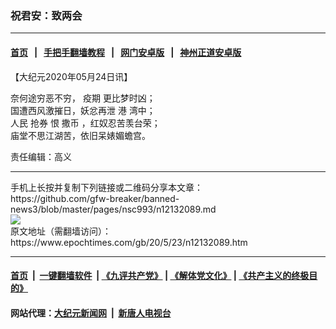 ### 祝君安：致两会
------------------------

#### [首页](https://github.com/gfw-breaker/banned-news3/blob/master/README.md) &nbsp;&nbsp;|&nbsp;&nbsp; [手把手翻墙教程](https://github.com/gfw-breaker/guides/wiki) &nbsp;&nbsp;|&nbsp;&nbsp; [网门安卓版](https://github.com/oGate2/oGate) &nbsp;&nbsp;|&nbsp;&nbsp; [神州正道安卓版](https://github.com/SzzdOgate/update) 



<div><p>
 【大纪元2020年05月24日讯】
</p>
<p>
 奈何途穷恶不穷，
 <ok href="https://www.epochtimes.com/gb/tag/%E7%96%AB%E6%9C%9F.html">
  疫期
 </ok>
 更比梦时凶；
 <br/>
 国遭西风激摧日，妖忿再泄
 <ok href="https://www.epochtimes.com/gb/tag/%E6%B8%AF.html">
  港
 </ok>
 湾中；
 <br/>
 人民
 <ok href="https://www.epochtimes.com/gb/tag/%E6%8A%A2%E5%88%B8.html">
  抢券
 </ok>
 恨
 <ok href="https://www.epochtimes.com/gb/tag/%E6%92%92%E5%B8%81.html">
  撒币
 </ok>
 ，红奴忍苦羡台荣；
 <br/>
 庙堂不思江湖苦，依旧呆婊媚蟾宫。
</p>
<p>
 责任编辑：高义
</p>
</div>
<hr/>
手机上长按并复制下列链接或二维码分享本文章：<br/>
https://github.com/gfw-breaker/banned-news3/blob/master/pages/nsc993/n12132089.md <br/>
<a href='https://github.com/gfw-breaker/banned-news3/blob/master/pages/nsc993/n12132089.md'><img src='https://github.com/gfw-breaker/banned-news3/blob/master/pages/nsc993/n12132089.md.png'/></a> <br/>
原文地址（需翻墙访问）：https://www.epochtimes.com/gb/20/5/23/n12132089.htm


------------------------
#### [首页](https://github.com/gfw-breaker/banned-news3/blob/master/README.md) &nbsp;|&nbsp; [一键翻墙软件](https://github.com/gfw-breaker/nogfw/blob/master/README.md) &nbsp;| [《九评共产党》](https://github.com/gfw-breaker/9ping.md/blob/master/README.md#九评之一评共产党是什么) | [《解体党文化》](https://github.com/gfw-breaker/jtdwh.md/blob/master/README.md) | [《共产主义的终极目的》](https://github.com/gfw-breaker/gczydzjmd.md/blob/master/README.md)

#### 网站代理：[大纪元新闻网](http://167.172.10.89:10080/gb/) &nbsp;|&nbsp; [新唐人电视台](http://167.172.10.89:8808/gb/)


<img src='http://gfw-breaker.win/banned-news3/pages/nsc993/n12132089.md' width='0px' height='0px'/>